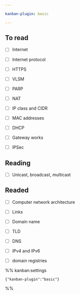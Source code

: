 ```yaml
---

kanban-plugin: basic

---
```


## To read

- [ ] Internet
- [ ] Internet protocol
- [ ] HTTPS
- [ ] VLSM
- [ ] PARP
- [ ] NAT
- [ ] IP class and CIDR
- [ ] MAC addresses
- [ ] DHCP
- [ ] Gateway works
- [ ] IPSec


## Reading

- [ ] Unicast, broadcast, multicast


## Readed

- [ ] Computer network architecture
- [ ] Links
- [ ] Domain name
- [ ] TLD
- [ ] DNS
- [ ] IPv4 and IPv6
- [ ] domain registries




%% kanban:settings
```
{"kanban-plugin":"basic"}
```
%%